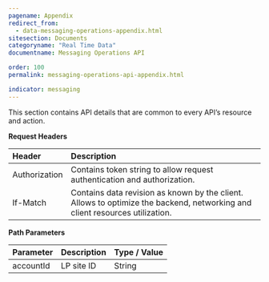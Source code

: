 ```yaml
---
pagename: Appendix
redirect_from:
  - data-messaging-operations-appendix.html
sitesection: Documents
categoryname: "Real Time Data"
documentname: Messaging Operations API

order: 100
permalink: messaging-operations-api-appendix.html

indicator: messaging
---
```


This section contains API details that are common to every API’s resource and action.

**Request Headers**

| Header | Description |
| :------ | :------------- |
| Authorization | Contains token string to allow request authentication and authorization. |
| If-Match | Contains data revision as known by the client. Allows to optimize the backend, networking and client resources utilization. |

**Path Parameters**

| Parameter | Description | Type / Value |
| :---------- | :------------- | :-------------- |
| accountId | LP site ID | String  |
